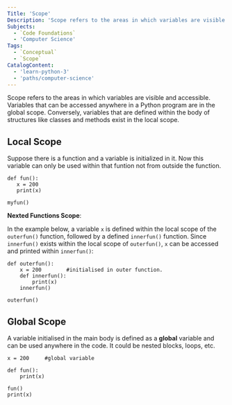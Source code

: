 ```yaml
---
Title: 'Scope'
Description: 'Scope refers to the areas in which variables are visible and accessible.'
Subjects:
  - `Code Foundations`
  - 'Computer Science'
Tags:
  - `Conceptual`
  - `Scope`
CatalogContent:
  - 'learn-python-3'
  - 'paths/computer-science'
---
```


Scope refers to the areas in which variables are visible and accessible. Variables that can be accessed anywhere in a Python program are in the global scope. Conversely, variables that are defined within the body of structures like classes and methods exist in the local scope.

## Local Scope
 
 Suppose there is a function and a variable is initialized in it. Now this variable can only be used within that funtion not from outside the function.

 ~~~
def fun():
    x = 200
    print(x)

myfun()
 ~~~

**Nexted Functions Scope**:

In the example below, a variable `x` is defined within the local scope of the `outerfun()` function, followed by a defined `innerfun()` function. Since `innerfun()` exists within the local scope of `outerfun()`, `x` can be accessed and printed within `innerfun()`:

```
def outerfun():
    x = 200        #initialised in outer function.
    def innerfun():
        print(x)
    innerfun()

outerfun()
```

## Global Scope

A variable initialised in the main body is defined as a **global** variable and can be used anywhere in the code. It could be nested blocks, loops, etc.
```
x = 200     #global variable

def fun():
    print(x)

fun()
print(x)
```